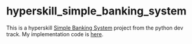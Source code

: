 # hyperskill_simple_banking_system

This is a hyperskill [Simple Banking System](https://hyperskill.org/projects/109) project from the python dev track.
My implementation code is [here](https://github.com/lNyx/hyperskill_simple_banking_system/tree/master/Simple%20Banking%20System/task/banking).
